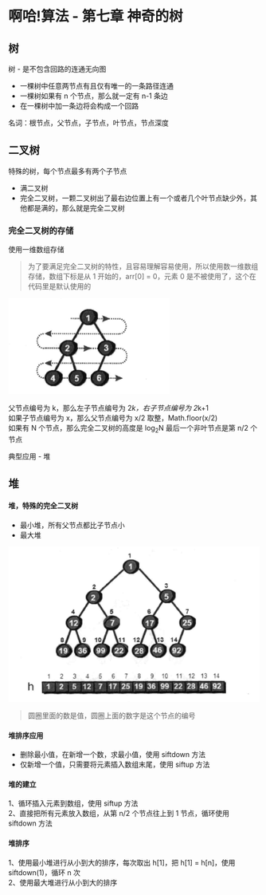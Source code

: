 # 啊哈!算法 - 第七章 神奇的树

## 树
树 - 是不包含回路的连通无向图  
- 一棵树中任意两节点有且仅有唯一的一条路径连通  
- 一棵树如果有 n 个节点，那么就一定有 n-1 条边
- 在一棵树中加一条边将会构成一个回路

名词：根节点，父节点，子节点，叶节点，节点深度  

## 二叉树

特殊的树，每个节点最多有两个子节点  

- 满二叉树
- 完全二叉树，一颗二叉树出了最右边位置上有一个或者几个叶节点缺少外，其他都是满的，那么就是完全二叉树  

### 完全二叉树的存储

使用一维数组存储  
>  为了要满足完全二叉树的特性，且容易理解容易使用，所以使用数一维数组存储，数组下标是从 1 开始的，arr[0] = 0，元素 0 是不被使用了，这个在代码里是默认使用的  

![完全二叉树存储](./tree.png)  

父节点编号为 k，那么左子节点编号为 2*k，右子节点编号为 2*k+1  
如果子节点编号为 x，那么父节点编号为 x/2 取整，Math.floor(x/2)  
如果有 N 个节点，那么完全二叉树的高度是 log<sub>2</sub>N
最后一个非叶节点是第 n/2 个节点

典型应用 - 堆

## 堆  

#### 堆，特殊的完全二叉树

- 最小堆，所有父节点都比子节点小
- 最大堆

![堆](./heap.png)  

> 圆圈里面的数是值，圆圈上面的数字是这个节点的编号  

#### 堆排序应用
- 删除最小值，在新增一个数，求最小值，使用 siftdown 方法
- 仅新增一个值，只需要将元素插入数组末尾，使用 siftup 方法

#### 堆的建立
1、循环插入元素到数组，使用 siftup 方法  
2、直接把所有元素放入数组，从第 n/2 个节点往上到 1 节点，循环使用 siftdown 方法

#### 堆排序  
1、使用最小堆进行从小到大的排序，每次取出 h[1]，把 h[1] = h[n]，使用 siftdown(1)，循环 n 次  
2、使用最大堆进行从小到大的排序

